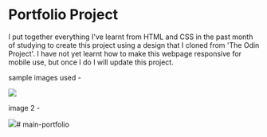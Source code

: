 # Portfolio Project
I put together everything I've learnt from HTML and CSS in the past month of studying to create this project using a design that I cloned from 'The Odin Project'. I have not yet learnt how to make this webpage responsive for mobile use, but once I do I will update this project.

sample images used -


![](https://cdn.statically.io/gh/TheOdinProject/curriculum/main/foundations/html_css/project/odin-project.png)

image 2 -


![](https://cdn.statically.io/gh/TheOdinProject/curriculum/main/foundations/html_css/project/colors_and_stuff.png)# main-portfolio
